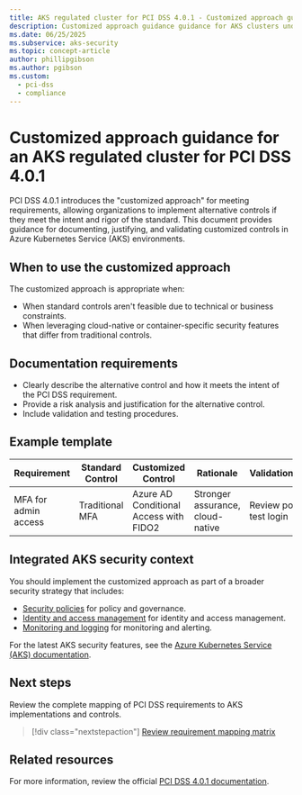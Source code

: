 ```yaml
---
title: AKS regulated cluster for PCI DSS 4.0.1 - Customized approach guidance
description: Customized approach guidance guidance for AKS clusters under PCI DSS 4.0.1.
ms.date: 06/25/2025
ms.subservice: aks-security
ms.topic: concept-article
author: phillipgibson
ms.author: pgibson
ms.custom:
  - pci-dss
  - compliance
---
```


# Customized approach guidance for an AKS regulated cluster for PCI DSS 4.0.1

PCI DSS 4.0.1 introduces the "customized approach" for meeting requirements, allowing organizations to implement alternative controls if they meet the intent and rigor of the standard. This document provides guidance for documenting, justifying, and validating customized controls in Azure Kubernetes Service (AKS) environments.

## When to use the customized approach

The customized approach is appropriate when:

- When standard controls aren't feasible due to technical or business constraints.
- When leveraging cloud-native or container-specific security features that differ from traditional controls.

## Documentation requirements

- Clearly describe the alternative control and how it meets the intent of the PCI DSS requirement.
- Provide a risk analysis and justification for the alternative control.
- Include validation and testing procedures.

## Example template

| Requirement | Standard Control | Customized Control | Rationale | Validation/Test |
|-------------|-----------------|-------------------|-----------|----------------|
| MFA for admin access | Traditional MFA | Azure AD Conditional Access with FIDO2 | Stronger assurance, cloud-native | Review policy, test login |

## Integrated AKS security context

You should implement the customized approach as part of a broader security strategy that includes:

- [Security policies](pci-dss-policy.md) for policy and governance.
- [Identity and access management](pci-dss-identity.md) for identity and access management.
- [Monitoring and logging](pci-dss-monitor.md) for monitoring and alerting.

For the latest AKS security features, see the [Azure Kubernetes Service (AKS) documentation](/azure/aks/).

## Next steps

Review the complete mapping of PCI DSS requirements to AKS implementations and controls.

> [!div class="nextstepaction"]
> [Review requirement mapping matrix](pci-dss-requirement-mapping-matrix.md)

## Related resources

For more information, review the official [PCI DSS 4.0.1 documentation](https://www.pcisecuritystandards.org/).
